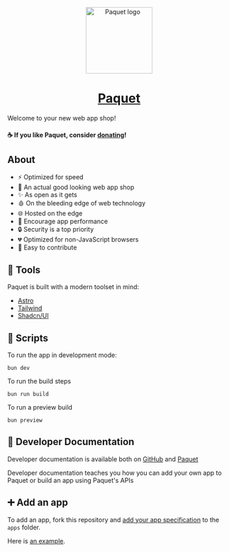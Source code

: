 <p align="center">
	<img
		align="center"
		src="/resources/rounded-logo.png"
		alt="Paquet logo"
		height="150px"
	/>
</p>

<a href="https://paquet.m4.rocks"><h1 align="center">Paquet</h1></a>

Welcome to your new web app shop!

#### ☕ If you like Paquet, consider [donating](https://buymeacoffee.com/notangelmario)!

## About

- ⚡ Optimized for speed
- 💄 An actual good looking web app shop
- ✨ As open as it gets
- 🩸 On the bleeding edge of web technology
- 🌐 Hosted on the edge
- 🚀 Encourage app performance
- 🔒 Security is a top priority
- 💔 Optimized for non-JavaScript browsers
- 🎈 Easy to contribute

## 🧰 Tools

Paquet is built with a modern toolset in mind:

- [Astro](https://astro.build)
- [Tailwind](https://tailwindcss.com)
- [Shadcn/UI](https://ui.shadcn.com)

## 🔨 Scripts

To run the app in development mode:

```
bun dev
```

To run the build steps

```
bun run build
```

To run a preview build

```
bun preview
```

## 📄 Developer Documentation

Developer documentation is available both on [GitHub](/docs/getting-started.md) and
[Paquet](https://paquet.app/docs/getting-started)

Developer documentation teaches you how you can add your own app to Paquet or build an app using Paquet's APIs

## ➕ Add an app

To add an app, fork this repository and [add your app specification](/docs/app-spec.md)
to the `apps` folder.

Here is [an example](/apps/us.githubstat.json).
